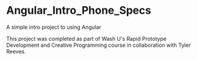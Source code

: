 # Angular_Intro_Phone_Specs
A simple intro project to using Angular

This project was completed as part of Wash U's Rapid Prototype Development and Creative Programming course in collaboration with Tyler Reeves.

